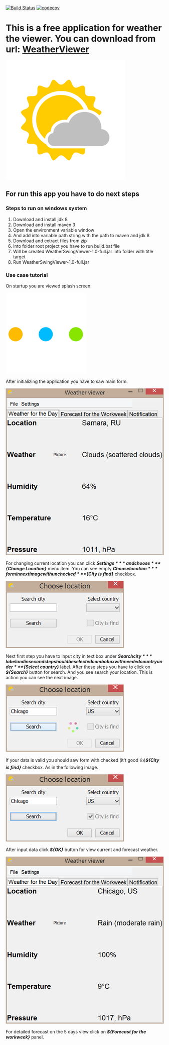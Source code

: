 [![Build Status](https://travis-ci.org/WeDism/WeatherSwingViewer.svg?branch=master)](https://travis-ci.org/WeDism/WeatherSwingViewer) 
[![codecov](https://codecov.io/gh/WeDism/WeatherSwingViewer/branch/master/graph/badge.svg)](https://codecov.io/gh/WeDism/WeatherSwingViewer)

# This is a free application for weather the viewer. You can download from url: [WeatherViewer](https://github.com/WeDism/WeatherSwingViewer/releases)
![Weather Viewer](/src/main/resources/images/PartlyCloudy.png)

## For run this app you have to do next steps
### Steps to run on windows system
1. Download and install jdk 8
1. Download and install maven 3
1. Open the environment variable window
1. And add into variable path string with the path to maven and jdk 8
1. Download and extract files from zip
1. Into folder root project you have to run build.bat file
1. Will be created WeatherSwingViewer-1.0-full.jar into folder with title target
1. Run WeatherSwingViewer-1.0-full.jar

### Use case tutorial
On startup you are viewed splash screen:

![splash screen](/src/main/resources/gifs/loading.gif)

After initializing the application you have to saw main form. 

![start up main form](/readme_images/startup_main_form.png)

For changing current location you can click ***${Settings}*** and choose ***${Change Location}*** menu item. 
You can see empty ***${Choose location}*** form in next image with unchecked ***${City is find}*** checkbox.

![choose location form](/readme_images/empty_choose_location_form.png)

Next first step you have to input city in text box under ***${Search city}*** label and in  second step should be selected
combobox with needed country under ***${Select country}*** label. 
After these steps you have to click on ***${Search}*** button for search. And you see search your location. 
This is action you can see the next image.

![searching location form](/readme_images/searching_choose_location_form.png)

If your data is valid you should saw form with checked (it't good 👍)***${City is find}*** checkbox. As in the following image.

![true filled choose location form](/readme_images/true_filled_choose_location_form.png)

After input data click ***${OK}*** button for view current and forecast weather.

![main form after valid data](/readme_images/main_form_after_valid_data.png)

For detailed forecast on the 5 days view click on ***${Forecast for the workweek}*** panel.